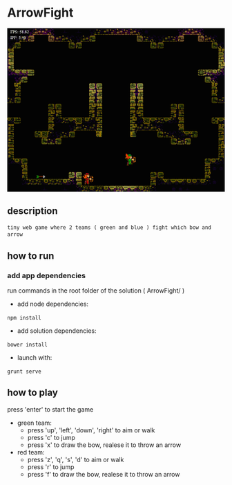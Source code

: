 ArrowFight
==========

![Alt preview of ArrowFight](https://raw.githubusercontent.com/F4b1n0u/ArrowFight/master/ArrowFight_preview.png)

description
-----------

	tiny web game where 2 teams ( green and blue ) fight which bow and arrow

how to run
----------

### add app dependencies
run commands in the root folder of the solution ( ArrowFight/ )

* add node dependencies:

`npm install`

* add solution dependencies:

`bower install`

* launch with:

`grunt serve`

how to play
-----------

press 'enter' to start the game
* green team:
	* press 'up', 'left', 'down', 'right' to aim or walk
	* press 'c' to jump
	* press 'x' to draw the bow, realese it to throw an arrow
* red team:
	* press 'z', 'q', 's', 'd' to aim or walk
	* press 'r' to jump
	* press 'f' to draw the bow, realese it to throw an arrow
